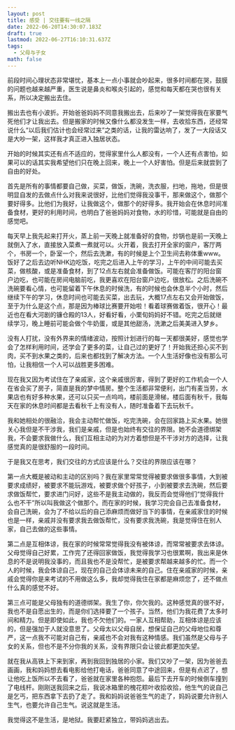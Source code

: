 ```yaml
---
layout: post
title: 感受 | 交往要有一线之隔
date: 2022-06-20T14:30:07.183Z
draft: true
lastmod: 2022-06-27T16:10:31.637Z
tags:
  - 父母与子女
math: false
---
```

前段时间心理状态非常堪忧，基本上一点小事就会吵起来，很多时间都在哭，鼓膜的问题也越来越严重，医生说是鼻炎和喉炎引起的，感觉和每天都在哭也很有关系，所以决定搬出去住。

搬出去也有小波折。开始爸爸妈妈不同意我搬出去，后来吵了一架觉得我在家要气死他们才让我出去。但是搬家的时候又像什么都没发生一样，去收拾东西，还经常说什么“以后我们估计也会经常过来”之类的话，让我的雷达响了，发了一大段话又是大吵一架，这样我才真正进入独居状态。

开始的时候其实还有点不适应的，觉得家里什么人都没有，一个人还有点害怕，如果可以的话其实我希望他们只在晚上回来，晚上一个人好害怕。但是后来就尝到了自由的好处。

首先是所有的事情都要自己做，买菜，做饭，洗碗，洗衣服，扫地，拖地，但是很明显自发的去做点什么对我来说很好，比他们觉得我没事干，那来做这个，做那个要好得多。比他们为我好，让我做这个，做那个的好得多。我开始会在休息时间准备食材，更好的利用时间，也明白了爸爸妈妈对食物，水的珍惜，可能就是自由的感觉吧。

每天早上我先起来打开火，蒸上前一天晚上就准备好的食物，炒锅也是前一天晚上就倒入了水，直接放入菜煮一煮就可以。火开着，我去打开全家的窗户，客厅两个，书房一个，卧室一个，然后去洗漱，有的时候是上个卫生间去称体重www。饭好了之后去边听NHK边吃饭，吃完之后进入上午的学习，上午的中间可能去买菜，做核酸，或是准备食材，到了12点左右就会准备做饭。可能在客厅的阳台窗户边吃，也可能在房间电脑前吃，我更喜欢在阳台窗户边吃，很放松。之后洗碗不洗碗要看心情，也可能留着下午休息的时候洗，有的时候也会休息半个小时，然后继续下午的学习，休息时间也可能去买菜，出去玩，大概17点左右又会开始做饭，至于为什么是这个点，那是因为棒球比赛要开始啦！看着球赛做着饭，很开心！最近也在看大河剧的镰仓殿的13人，好看好看，小栗旬妈妈好不错。吃完之后就继续学习，晚上睡前可能会做个牛奶蛋，或是其他甜汤，洗漱之后美美进入梦乡。

没有人打扰，没有外界来的情绪波动，按照计划进行的每一天都很美好，感觉也学会了怎样利用时间，还学会了更多的菜，让自己过的更好了！开始我还担心买不到肉，买不到水果之类的，后来也都找到了解决方法。一个人生活好像也没有那么可怕，让我相信一个人可以战胜更多困难。

现在我又因为考试住在了亲戚家，这个亲戚很厉害，得到了更好的工作机会一个人在省会买了房子，简直是我的梦中情房。整个生活都非常便利，出门有麦当劳，水果店也有好多种水果，还可以只买一点呜呜，楼前面是滑梯，楼后面有秋千，我每天在家的休息时间都是去看秋千上有没有人，随时准备着下去玩秋千。

我和她相处的很融洽，我会主动帮忙做饭，吃完洗碗，会在回家路上买水果。她很关心我但是不干涉我，我们是亲戚，但是也始终有交往的界限。她不会道德绑架我，不会要求我做什么，我们互相主动的为对方着想但是不干涉对方的选择，让我感觉真的是很舒服的一段时间。

于是我又在思考，我们交往的方式应该是什么？交往的界限应该在哪？

第一点大概是被动和主动的区别吗？我在家里常常觉得被要求做很多事情，大到被要求成绩好，被要求不能玩游戏，被要求做个好孩子，小到被要求去洗碗，然后要求做饭帮忙，要求进门问好，这些不是我主动做的，我反而会觉得他们“觉得我什么也不干”所以叫我做这个做那个。而在家的时候，我学习完会自己去准备食材，会自己洗碗，会为了不给以后的自己添麻烦而做好当下的事情，在亲戚家住的时候也是一样，亲戚并没有要求我去做饭帮忙，没有要求我洗碗，我是觉得住在别人家，自己去做的这些事情。

第二点是互相体谅，我在家的时候常常觉得我没有被体谅，而常常被要求去体谅。父母觉得自己好累，工作完了还得回家做饭，我觉得我学习也很累啊，我出来是休息的不是说明我没事的，而且我也不是没帮忙，是被要求帮越来越多的忙。而一个人的时候，我会体谅自己，现在的自己会体谅未来的自己。住在亲戚家的时候，亲戚会觉得你是来考试的不用做这么多，我却觉得我住在家都是麻烦您了，还不做点什么真的感觉不好。

第三点可能是父母独有的道德绑架。我生了你，你欠我的。这种感觉真的很不好，我也不是自愿出生的，而是你们选择要了一个孩子。当然，他们为我花费了太多时间和精力。但是即使如此，我也不欠他们的。一家人互相帮助，互相体谅是应该的，但是强加于人就没意思了。父母太以父母自居，想保证自己的父母地位和尊严，这一点我不可能对自己有，亲戚也不会对我有这种情感。我们虽然是父母与子女的关系，但也不是不分你我的关系，没有界限只会让彼此都更加失望。

就在我从高铁上下来到家，再到我回到独居的小家。我们又吵了一架，因为爸爸去画画，我和妈妈想去看电影给他打电话，爸爸同意了中途回来，但是有点迟了，想让他吃上饭所以不去看了，爸爸就在家里各种抱怨。最后下去开车的时候倒车撞到了电线杆。刚刚送我回来之后，我说冰箱里的槐花粽叶收拾收拾，他生气的说自己是乞丐，把东西拿下去扔了走了。我和妈妈说爸爸生气的走了，妈妈说要允许别人生气，也要允许自己生气。说这就是生活。

我觉得这不是生活，是地狱。我要赶紧独立，带妈妈逃出去。